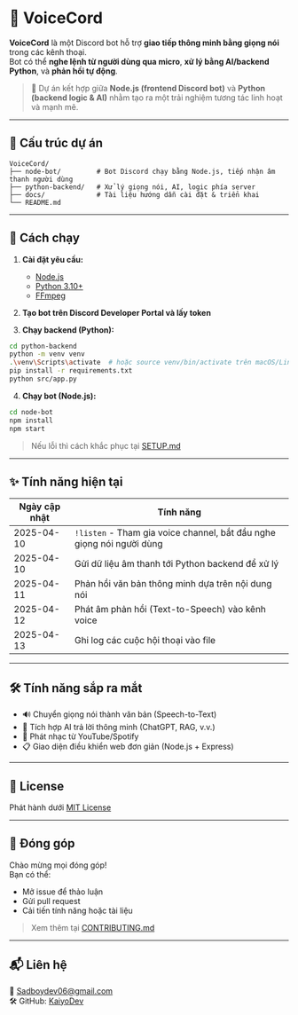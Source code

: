 # 🎹 VoiceCord

**VoiceCord** là một Discord bot hỗ trợ **giao tiếp thông minh bằng giọng nói** trong các kênh thoại.  
Bot có thể **nghe lệnh từ người dùng qua micro**, **xử lý bằng AI/backend Python**, và **phản hồi tự động**.  

> 🧠 Dự án kết hợp giữa **Node.js (frontend Discord bot)** và **Python (backend logic & AI)** nhằm tạo ra một trải nghiệm tương tác linh hoạt và mạnh mẽ.

---

## 🧱 Cấu trúc dự án

```
VoiceCord/
├── node-bot/         # Bot Discord chạy bằng Node.js, tiếp nhận âm thanh người dùng
├── python-backend/   # Xử lý giọng nói, AI, logic phía server
├── docs/             # Tài liệu hướng dẫn cài đặt & triển khai
└── README.md
```

---

## 🚀 Cách chạy

1. **Cài đặt yêu cầu:**
   - [Node.js](https://nodejs.org/)
   - [Python 3.10+](https://www.python.org/)
   - [FFmpeg](https://ffmpeg.org/)

2. **Tạo bot trên Discord Developer Portal và lấy token**

3. **Chạy backend (Python):**
```bash
cd python-backend
python -m venv venv
.\venv\Scripts\activate  # hoặc source venv/bin/activate trên macOS/Linux
pip install -r requirements.txt
python src/app.py
```

4. **Chạy bot (Node.js):**
```bash
cd node-bot
npm install
npm start
```
> Nếu lỗi thì cách khắc phục tại [SETUP.md](https://github.com/KaiyoDev/VoiceCord/blob/main/docs/SETUP.md)
---

## ✨ Tính năng hiện tại

| Ngày cập nhật | Tính năng                                                                 |
|---------------|--------------------------------------------------------------------------|
| 2025-04-10    | `!listen` - Tham gia voice channel, bắt đầu nghe giọng nói người dùng    |
| 2025-04-10    | Gửi dữ liệu âm thanh tới Python backend để xử lý                        |
| 2025-04-11    | Phản hồi văn bản thông minh dựa trên nội dung nói                      |
| 2025-04-12    | Phát âm phản hồi (Text-to-Speech) vào kênh voice                        |
| 2025-04-13    | Ghi log các cuộc hội thoại vào file                                      |

---

## 🛠️ Tính năng sắp ra mắt

- 🔊 Chuyển giọng nói thành văn bản (Speech-to-Text)
- 🤖 Tích hợp AI trả lời thông minh (ChatGPT, RAG, v.v.)
- 🎵 Phát nhạc từ YouTube/Spotify
- 📋 Giao diện điều khiển web đơn giản (Node.js + Express)

---

## 📄 License

Phát hành dưới [MIT License](LICENSE)

---

## 🤝 Đóng góp

Chào mừng mọi đóng góp!  
Bạn có thể:
- Mở issue để thảo luận
- Gửi pull request
- Cải tiến tính năng hoặc tài liệu

> Xem thêm tại [CONTRIBUTING.md](https://github.com/KaiyoDev/VoiceCord/blob/main/docs/CONTRIBUTING.md)

---

## 📬 Liên hệ

📧 Sadboydev06@gmail.com  
🛠️ GitHub: [KaiyoDev](https://github.com/KaiyoDev)

